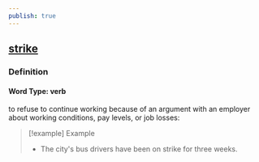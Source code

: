 ```yaml
---
publish: true
---
```



## [strike](https://dictionary.cambridge.org/dictionary/english/strike)

### Definition
#### Word Type: verb
to refuse to continue working because of an argument with an employer about working conditions, pay levels, or job losses:

>[!example] Example
> - The city's bus drivers have been on strike for three weeks.
